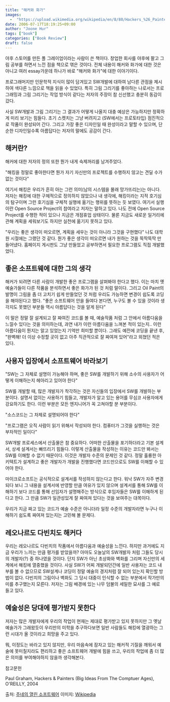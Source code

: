 ```yaml
---
title: "해커와 화가"
images:
  -  "https://upload.wikimedia.org/wikipedia/en/8/80/Hackers_%26_Painters.jpg?20170704001631"
date: 2006-07-17T18:19:25+09:00
author: "Joone Hur"
tags: ["book"]
categories: ["Book Review"]
draft: false
---
```

야후 스토어를 만든 폴 그레이엄이라는 사람이 쓴 책이다. 창업한 회사를 야후에 팔고 그림 공부를 하면서 느낀 점을 책으로 엮은 것이다. 전체 내용이 해커와 화가에 대한 것은 아니고 여러 essay가운데 하나가 바로 "해커와 화가"에 대한 이야기이다.

프로그래머지만 인문학적 지식이 많이 담겨있고 SW개발에 대하여 남다른 관점을 제시하여 색다른 느낌으로 책을 읽을 수 있었다. 특히 그림 그리기를 좋아하는 나로서는 프로그래밍과 그림 그리기는 작업 방식이 같다는 저자의 주장이 참 신선했고 충분히 동감이 갔다.

사실 SW개발과 그림 그리기는 그 결과가 어떻게 나올지 대충 예상은 가능하지만 정확하게 미리 보기는 힘들다. 초기 스켓치는 그냥 버려지고 (SW에서는 프로토타입) 점진적으로 작품이 완성되어 간다. 그리고 가장 좋은 디자인일 때 완성이라고 말할 수 있으며, 단순한 디자인일수록 아름답다는 저자의 말에도 공감이 간다.

## 해커란? 

해커에 대한 저자의 정의 또한 뭔가 내게 숙제꺼리를 남겨주었다.

"해킹을 정말로 좋아한다면 뭔가 자기 자신만의 프로젝트를 수행하지 않고는 견딜 수가 없는 것이다"

여기서 해킹은 우리가 흔히 아는 그런 의미(남의 시스템을 몰래 망가뜨리는)는 아니다.   저자는 해킹에 대한 구체적으로 정의하지 않았으나 내 생각에, 해킹이라는 지적 호기심의 탐구이며 그런 호기심을 구체적 실행에 옮기는 행위를 뜻하는 듯 보였다. 여기서 실행이란  Open Source Project의 참여라고 저자는 말하고 있다.
나도 전에 Open Source Project를 수행한 적이 있으나 지금은 개점휴업 상태이다. 물론 지금도 새로운 일거리에 관해 계획을 세워보기도 하지만 실천에 옮기지 못하고 있다.

"우리는 좋은 생각이 떠오르면, 계획을 세우는 것이 아니라 그것을 구현했다"
나도 대학원 시절에는 그랬던 것 같다. 뭔가 좋은 생각이 떠오르면 내가 원하는 것을  뚝딱뚝딱 만들어냈다. 홈페이지 게시판도 그냥 만들었고 공부하면서 필요한 프로그램도 직접 개발했었다.

## 좋은 소프트웨에 대한 그의 생각

해커가 되려면 다른 사람이 개발한 좋은 프로그램을 살펴봐야 한다고 했다. 이는 마치 옛 예술가들이 다른 작품을 분석하면서 좋은 화가가 된 것 처럼 말이다. 그리고 Oil Paint의 발명이 그림을 좀 더 고치기 쉽게 만들었던 것 처럼 우리도 가능하면 변경이 쉽도록 코딩을 해야된다고 했다.
 "좋은 소프트웨어 안을 들여다 본다면, 누구도 볼 수 있을 것이라 생각지도 못했던 부분들 역시
아름답다는 것을 알게 된다"

이 말은 정말 잘 설계되고 잘 짜여진 코드를 볼 때, 예술작품 처럼 그 안에서 아름다움을 느낄수 있다는 것을 의미하는데, 과연 내가 이런 아름다움을 느껴본 적이 있는지.. 이런 아름다움이 뭔지는 알고 있었는지 기억만 희미할 뿐이다. 그래도 예전에 코딩을 끝낸 후, "완벽해! 더 이상 수정할 곳이 없고 아주 직관적으로 잘 짜여져 있어"라고 외쳤던 적은 있다.

## 사용자 입장에서  소프트웨어 바라보기

"SW는 그 자체로 설명이 가능해야 하며, 좋은  SW를 개발하기 위해 소수의 사용자가 어떻게 이해하는지 헤아리고 있어야 한다"

SW를 개발할 때, 많은 개발자가 착각하는 것은 자신들의 입장에서 SW를 개발하는 부분이다. 설명서 없이는 사용하기 힘들고, 개발자가 알고 있는 용어를 무심코 사용자에게 강요하기도 한다. 이런 부분은 모든 엔지니어가 꼭 고쳐야할 분 부분이다.

"소스코드는 그 차제로 설명되어야 한다"

"프로그램은 오직 사람이  읽기 위해서 작성되야 한다. 컴퓨터가 그것을 실행하는 것은 부차적인 일이다"

SW개발 프로세스에서 산출물은 참 중요하다. 어떠한 산출물을 포기하더라고 기본 설계서, 상세 설계서는 빠뜨리기 힘들다. 이렇게 산출물을 작성하는 이유는 코드만 봐서는 SW를 이해할 수 없기 때문이다. 이것은 개발자 수준의 문제인 것 같다. 정말 훌륭한 아키텍트가 설계하고 좋은 개발자가 개발을 진행했다면 코드만으로도 SW를 이해할 수 있어야 한다.

마이크로소프트는 공식적으로 설계서를 작성하지 않는다고 한다. 워낙 SW가 자주 변경되다 보니 그 내용을 설계서에 반영할 만큼 여유가 있지 않으며 설계서를 통해 SW를 이해하기 보다 코드를 통해 선임자가 설명해주는 방식으로 후임자들은 SW를 이해하게 된다고 한다. 그 만큼 SW가 일관성있게 잘 짜여져 있다는 것을 보여주는 대목이다.

우리가 지금 짜고 있는 코드가 예술 수준은 아니더라 일정 수준의 개발자라면 누구나 이해하기 쉽도록 짜여져 있는지는 고민해 볼 문제다.

## 레오나르도 다빈치도 해커다 

우리는 레오나르도 다빈치의 작품에서 아름다움과 예술성을 느낀다. 하지만 과거에도 지금 우리가 느끼는 만큼 평가를 받았을까? 아마도 오늘날의 SW개발자 처럼 그들도 당시의 개발자(?) 중 하나였을 것이다. 단지 SW가 아닌 초상화와 벽화를 그리며 자신만의 세계에서 해킹에 열중했을 것이다. 사실 SW가 어찌 개발되던간에 일반 사용자는 코드 내부를 볼 수 없으므로 SW설계나 코딩이 정말 예술의 경지처럼 잘 되어 있는지 확인할 방법이 없다. 다빈치의 그림이나 벽화도 그 당시 대중이 인식할 수 없는 부분에서 작가만의 미를 추구했는지 모른다. 저자는 그림 배경에 있는 나무 덤불의 세밀한 묘사를 그 예로 들고 있다.

## 예술성은 당대에 평가받지 못한다

저자는 많은 개발자에게 우리의  작업이 현재는 제대로 평가받고 있지 못하지만 그 옛날 예술가가 그래왔듯이 우리만의 미학을 추구하다보면 일반 사람들도 해킹에 열광하는 그런 시대가 올 것이라고 희망을 주고 있다.

뭐, 이정도는 바라고 있지  않지만, 우리 마음속에 잠자고 있는 해커적  기질을 깨워서 예술에 못미칠지라도 편리하고 좋은 소프트웨어 개발에 힘을 쓰고, 우리의 작업에 좀 더 많은 의미를 부여해야하지 않을까 생각해본다.

참고문헌

Paul Graham, Hackers & Painters (Big Ideas From The Comptuer Ages), O'REILLY, 2004

출처:  [주네의 열린 소프트웨어](https://opensoftware.tistory.com/entry/해커와-화가?category=362484)
이미지: [Wikipedia](https://en.wikipedia.org/wiki/File:Hackers_%26_Painters.jpg)
